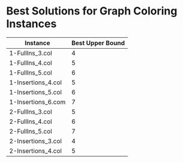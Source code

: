 # Best Solutions for Graph Coloring Instances

| Instance | Best Upper Bound |
|----------|------------------|
| 1-FullIns_3.col | 4 |
| 1-FullIns_4.col | 5 |
| 1-FullIns_5.col | 6 |
| 1-Insertions_4.col | 5 |
| 1-Insertions_5.col | 6 |
| 1-Insertions_6.com | 7 |
| 2-FullIns_3.col | 5 |
| 2-FullIns_4.col | 6 |
| 2-FullIns_5.col | 7 |
| 2-Insertions_3.col | 4 |
| 2-Insertions_4.col | 5 |
